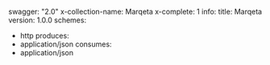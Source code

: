 swagger: "2.0"
x-collection-name: Marqeta
x-complete: 1
info:
  title: Marqeta
  version: 1.0.0
schemes:
- http
produces:
- application/json
consumes:
- application/json